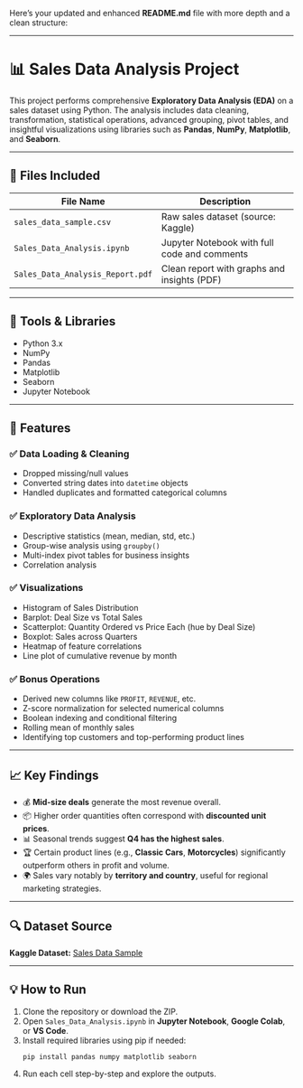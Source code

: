 Here’s your updated and enhanced **README.md** file with more depth and a clean structure:

---

# 📊 Sales Data Analysis Project

This project performs comprehensive **Exploratory Data Analysis (EDA)** on a sales dataset using Python. The analysis includes data cleaning, transformation, statistical operations, advanced grouping, pivot tables, and insightful visualizations using libraries such as **Pandas**, **NumPy**, **Matplotlib**, and **Seaborn**.

---

## 📁 Files Included

| File Name                      | Description                                      |
|-------------------------------|--------------------------------------------------|
| `sales_data_sample.csv`       | Raw sales dataset (source: Kaggle)              |
| `Sales_Data_Analysis.ipynb`   | Jupyter Notebook with full code and comments    |
| `Sales_Data_Analysis_Report.pdf` | Clean report with graphs and insights (PDF)  |

---

## 🧰 Tools & Libraries

- Python 3.x  
- NumPy  
- Pandas  
- Matplotlib  
- Seaborn  
- Jupyter Notebook

---

## 📌 Features

### ✅ Data Loading & Cleaning
- Dropped missing/null values
- Converted string dates into `datetime` objects
- Handled duplicates and formatted categorical columns

### ✅ Exploratory Data Analysis
- Descriptive statistics (mean, median, std, etc.)
- Group-wise analysis using `groupby()`
- Multi-index pivot tables for business insights
- Correlation analysis

### ✅ Visualizations
- Histogram of Sales Distribution
- Barplot: Deal Size vs Total Sales
- Scatterplot: Quantity Ordered vs Price Each (hue by Deal Size)
- Boxplot: Sales across Quarters
- Heatmap of feature correlations
- Line plot of cumulative revenue by month

### ✅ Bonus Operations
- Derived new columns like `PROFIT`, `REVENUE`, etc.
- Z-score normalization for selected numerical columns
- Boolean indexing and conditional filtering
- Rolling mean of monthly sales
- Identifying top customers and top-performing product lines

---

## 📈 Key Findings

- 💰 **Mid-size deals** generate the most revenue overall.
- 📦 Higher order quantities often correspond with **discounted unit prices**.
- 📊 Seasonal trends suggest **Q4 has the highest sales**.
- 🏆 Certain product lines (e.g., **Classic Cars**, **Motorcycles**) significantly outperform others in profit and volume.
- 🌍 Sales vary notably by **territory and country**, useful for regional marketing strategies.

---

## 🔍 Dataset Source

**Kaggle Dataset:** [Sales Data Sample](https://www.kaggle.com/datasets)

---

## 💡 How to Run

1. Clone the repository or download the ZIP.
2. Open `Sales_Data_Analysis.ipynb` in **Jupyter Notebook**, **Google Colab**, or **VS Code**.
3. Install required libraries using pip if needed:
   ```bash
   pip install pandas numpy matplotlib seaborn
   ```
4. Run each cell step-by-step and explore the outputs.

